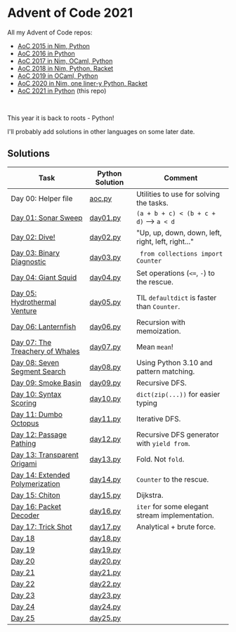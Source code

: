 # Advent of Code 2021

All my Advent of Code repos:

* [AoC 2015 in Nim, Python](https://github.com/narimiran/advent_of_code_2015)
* [AoC 2016 in Python](https://github.com/narimiran/advent_of_code_2016)
* [AoC 2017 in Nim, OCaml, Python](https://github.com/narimiran/AdventOfCode2017)
* [AoC 2018 in Nim, Python, Racket](https://github.com/narimiran/AdventOfCode2018)
* [AoC 2019 in OCaml, Python](https://github.com/narimiran/AdventOfCode2019)
* [AoC 2020 in Nim, one liner-y Python, Racket](https://github.com/narimiran/AdventOfCode2020)
* [AoC 2021 in Python](https://github.com/narimiran/AdventOfCode2021) (this repo)


&nbsp;

This year it is back to roots - Python!

I'll probably add solutions in other languages on some later date.



## Solutions


Task                                                                      | Python Solution             | Comment
---                                                                       | ---                         | ---
Day 00: Helper file                                                        | [aoc.py](python/aoc.py)     | Utilities to use for solving the tasks.
[Day 01: Sonar Sweep](http://adventofcode.com/2021/day/1)                 | [day01.py](python/day01.py) | `(a + b + c) < (b + c + d)` --> `a < d`
[Day 02: Dive!](http://adventofcode.com/2021/day/2)                       | [day02.py](python/day02.py) | "Up, up, down, down, left, right, left, right..."
[Day 03: Binary Diagnostic](http://adventofcode.com/2021/day/3)           | [day03.py](python/day03.py) | ` from collections import Counter`
[Day 04: Giant Squid](http://adventofcode.com/2021/day/4)                 | [day04.py](python/day04.py) | Set operations (`<=`, `-`) to the rescue.
[Day 05: Hydrothermal Venture](http://adventofcode.com/2021/day/5)        | [day05.py](python/day05.py) | TIL `defaultdict` is faster than `Counter`.
[Day 06: Lanternfish](http://adventofcode.com/2021/day/6)                 | [day06.py](python/day06.py) | Recursion with memoization.
[Day 07: The Treachery of Whales](http://adventofcode.com/2021/day/7)     | [day07.py](python/day07.py) | Mean `mean`!
[Day 08: Seven Segment Search](http://adventofcode.com/2021/day/8)        | [day08.py](python/day08.py) | Using Python 3.10 and pattern matching.
[Day 09: Smoke Basin](http://adventofcode.com/2021/day/9)                 | [day09.py](python/day09.py) | Recursive DFS.
[Day 10: Syntax Scoring](http://adventofcode.com/2021/day/10)             | [day10.py](python/day10.py) | `dict(zip(...))` for easier typing
[Day 11: Dumbo Octopus](http://adventofcode.com/2021/day/11)              | [day11.py](python/day11.py) | Iterative DFS.
[Day 12: Passage Pathing](http://adventofcode.com/2021/day/12)            | [day12.py](python/day12.py) | Recursive DFS generator with `yield from`.
[Day 13: Transparent Origami](http://adventofcode.com/2021/day/13)        | [day13.py](python/day13.py) | Fold. Not `fold`.
[Day 14: Extended Polymerization](http://adventofcode.com/2021/day/14)    | [day14.py](python/day14.py) | `Counter` to the rescue.
[Day 15: Chiton](http://adventofcode.com/2021/day/15)                     | [day15.py](python/day15.py) | Dijkstra.
[Day 16: Packet Decoder](http://adventofcode.com/2021/day/16)             | [day16.py](python/day16.py) | `iter` for some elegant stream implementation.
[Day 17: Trick Shot](http://adventofcode.com/2021/day/17)                 | [day17.py](python/day17.py) | Analytical + brute force.
[Day 18](http://adventofcode.com/2021/day/18)                             | [day18.py](python/day18.py) |
[Day 19](http://adventofcode.com/2021/day/19)                             | [day19.py](python/day19.py) |
[Day 20](http://adventofcode.com/2021/day/20)                             | [day20.py](python/day20.py) |
[Day 21](http://adventofcode.com/2021/day/21)                             | [day21.py](python/day21.py) |
[Day 22](http://adventofcode.com/2021/day/22)                             | [day22.py](python/day22.py) |
[Day 23](http://adventofcode.com/2021/day/23)                             | [day23.py](python/day23.py) |
[Day 24](http://adventofcode.com/2021/day/24)                             | [day24.py](python/day24.py) |
[Day 25](http://adventofcode.com/2021/day/25)                             | [day25.py](python/day25.py) |

